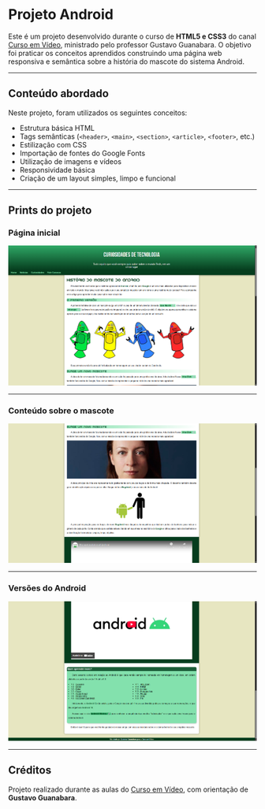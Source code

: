 # Projeto Android

Este é um projeto desenvolvido durante o curso de **HTML5 e CSS3** do canal [Curso em Vídeo](https://www.youtube.com/CursoemVideo), ministrado pelo professor Gustavo Guanabara. O objetivo foi praticar os conceitos aprendidos construindo uma página web responsiva e semântica sobre a história do mascote do sistema Android.

---

## Conteúdo abordado

Neste projeto, foram utilizados os seguintes conceitos:

- Estrutura básica HTML
- Tags semânticas (`<header>`, `<main>`, `<section>`, `<article>`, `<footer>`, etc.)
- Estilização com CSS
- Importação de fontes do Google Fonts
- Utilização de imagens e vídeos
- Responsividade básica
- Criação de um layout simples, limpo e funcional

---

##  Prints do projeto

### Página inicial

![Print 1](print1.png)

---

### Conteúdo sobre o mascote

![Print 2](print2.png)

---

### Versões do Android

![Print 3](print3.png)

---

## Créditos

Projeto realizado durante as aulas do [Curso em Vídeo](https://www.cursoemvideo.com/), com orientação de **Gustavo Guanabara**.
